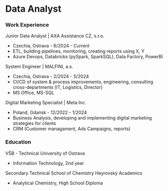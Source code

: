 # Data Analyst

### Work Experience
Junior Data Analyst | AXA Assistance CZ, s.r.o.
- Czechia, Ostrava - 6/2024 - Current
- ETL, building pipelines, monitoring, creating reports using X, Y
- Azure Devops, Databricks (pySpark, SparkSQL), Data Factory, PowerBI    

System Engineer | MALFINI, a.s. 
- Czechia, Ostrava - 2/2024 - 5/2024
- CI/CD of system & process improvements, engineering, consulting cross-departments (IT, Logistics, Director)
- MS Office, MS-SQL
  
Digital Marketing Specialist | Meta Inc.
- Poland, Gdańsk - 12/2022 - 1/2024
- Business Analysis, developing and implementing digital marketing strategies for clients
- CRM (Customer managament, Ads Campaigns, reports)

### Education
VŠB - Technical University of Ostrava
- Information Technology, 2nd year

Secondary Technical School of Chemistry Heyrovský
Academics
- Analytical Chemistry, High School Diploma

